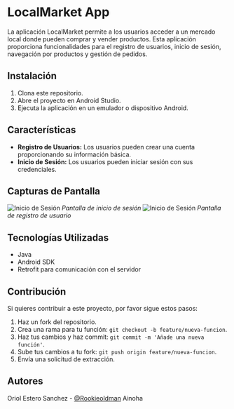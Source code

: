 # LocalMarket App

La aplicación LocalMarket permite a los usuarios acceder a un mercado local donde pueden comprar y vender productos. Esta aplicación proporciona funcionalidades para el registro de usuarios, inicio de sesión, navegación por productos y gestión de pedidos.

## Instalación

1. Clona este repositorio.
2. Abre el proyecto en Android Studio.
3. Ejecuta la aplicación en un emulador o dispositivo Android.

## Características

- **Registro de Usuarios:** Los usuarios pueden crear una cuenta proporcionando su información básica.
- **Inicio de Sesión:** Los usuarios pueden iniciar sesión con sus credenciales.


## Capturas de Pantalla

![Inicio de Sesión](/screenshots/login.png)
*Pantalla de inicio de sesión*
![Inicio de Sesión](/screenshots/signup.png)
*Pantalla de registro de usuario*

## Tecnologías Utilizadas

- Java
- Android SDK
- Retrofit para comunicación con el servidor


## Contribución

Si quieres contribuir a este proyecto, por favor sigue estos pasos:

1. Haz un fork del repositorio.
2. Crea una rama para tu función: `git checkout -b feature/nueva-funcion`.
3. Haz tus cambios y haz commit: `git commit -m 'Añade una nueva función'`.
4. Sube tus cambios a tu fork: `git push origin feature/nueva-funcion`.
5. Envía una solicitud de extracción.

## Autores

Oriol Estero Sanchez - [@Rookieoldman](https://github.com/Rookieoldman)
Ainoha 

